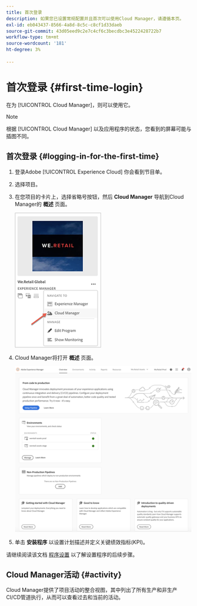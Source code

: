 ```yaml
---
title: 首次登录
description: 如果您已设置常规配置并且首次可以使用Cloud Manager，请遵循本页。
exl-id: eb043437-8566-4a8d-8c5c-c8cf1d33daeb
source-git-commit: 43d05eed9c2e7c4cf6c3becdbc3e4522428722b7
workflow-type: tm+mt
source-wordcount: '181'
ht-degree: 3%

---
```



# 首次登录 {#first-time-login}

在为 [!UICONTROL Cloud Manager]，则可以使用它。

>[!NOTE]
>
>根据 [!UICONTROL Cloud Manager] 以及应用程序的状态，您看到的屏幕可能与插图不同。

## 首次登录 {#logging-in-for-the-first-time}

1. 登录Adobe [!UICONTROL Experience Cloud] 你会看到节目单。

1. 选择项目。

1. 在您项目的卡片上，选择省略号按钮，然后 **Cloud Manager** 导航到Cloud Manager的 **概述** 页面。

   ![Cloud Manager选项](/help/assets/navigate-cm1.png)

1. Cloud Manager将打开 **概述** 页面。

   ![Cloud Manager概述页面](/help/assets/FirstLogin1.png)

1. 单击 **安装程序** 以设置计划描述并定义关键绩效指标(KPI)。

请继续阅读该文档 [程序设置](/help/getting-started/program-setup.md) 以了解设置程序的后续步骤。

## Cloud Manager活动 {#activity}

Cloud Manager提供了项目活动的整合视图，其中列出了所有生产和非生产CI/CD管道执行，从而可以查看过去和当前的活动。
